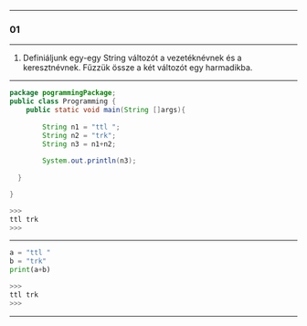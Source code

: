 
---

### 01

---

1. Definiáljunk egy-egy String változót a vezetéknévnek és a keresztnévnek. Fűzzük össze a két változót egy harmadikba.

---

```java
package pogrammingPackage;
public class Programming {
	public static void main(String []args){
        
		String n1 = "ttl ";
		String n2 = "trk";
		String n3 = n1+n2;
		
		System.out.println(n3);
         		  
  }

}

>>>
ttl trk
>>>
```

---

```python
a = "ttl "
b = "trk"
print(a+b)

>>>
ttl trk
>>>
```

---
